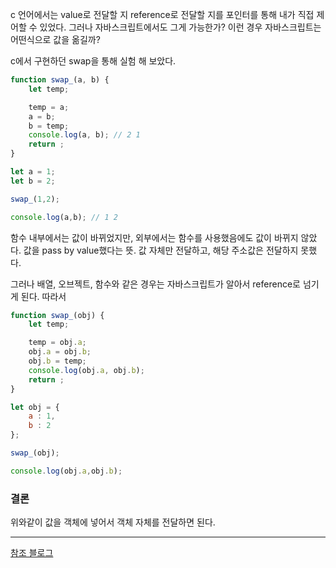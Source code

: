 c 언어에서는 value로 전달할 지 reference로 전달할 지를 포인터를 통해 내가 직접 제어할 수 있었다. 그러나 자바스크립트에서도 그게 가능한가? 이런 경우 자바스크립트는 어떤식으로 값을 옮길까?

c에서 구현하던 swap을 통해 실험 해 보았다.

```javascript
function swap_(a, b) {
	let temp;

	temp = a;
	a = b;
	b = temp;
	console.log(a, b); // 2 1
	return ;
}

let a = 1;
let b = 2;

swap_(1,2);

console.log(a,b); // 1 2
```

함수 내부에서는 값이 바뀌었지만, 외부에서는 함수를 사용했음에도 값이 바뀌지 않았다. 값을 pass by value했다는 뜻. 값 자체만 전달하고, 해당 주소값은 전달하지 못했다.

그러나 배열, 오브젝트, 함수와 같은 경우는 자바스크립트가 알아서 reference로 넘기게 된다. 따라서

```jsx
function swap_(obj) {
	let temp;

	temp = obj.a;
	obj.a = obj.b;
	obj.b = temp;
	console.log(obj.a, obj.b);
	return ;
}

let obj = {
	a : 1,
	b : 2
};

swap_(obj);

console.log(obj.a,obj.b);
```
### 결론
위와같이 값을 객체에 넣어서 객체 자체를 전달하면 된다.

---

[참조 블로그](https://medium.com/nodesimplified/javascript-pass-by-value-and-pass-by-reference-in-javascript-fcf10305aa9c)

